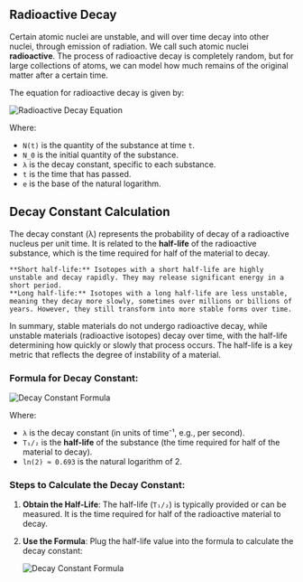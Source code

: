 ## Radioactive Decay 

Certain atomic nuclei are unstable, and will over time decay into other nuclei, through emission of radiation. We call such atomic nuclei **radioactive**. The process of radioactive decay is completely random, but for large collections of atoms, we can model how much remains of the original matter after a certain time.


The equation for radioactive decay is given by:

![Radioactive Decay Equation](https://latex.codecogs.com/png.latex?N(t)%20=%20N_0e^{-\lambda%20t})

Where:

- `N(t)` is the quantity of the substance at time `t`.
- `N_0` is the initial quantity of the substance.
- `λ` is the decay constant, specific to each substance.
- `t` is the time that has passed.
- `e` is the base of the natural logarithm.


## Decay Constant Calculation

The decay constant (λ) represents the probability of decay of a radioactive nucleus per unit time. It is related to the **half-life** of the radioactive substance, which is the time required for half of the material to decay.

    **Short half-life:** Isotopes with a short half-life are highly unstable and decay rapidly. They may release significant energy in a short period.
    **Long half-life:** Isotopes with a long half-life are less unstable, meaning they decay more slowly, sometimes over millions or billions of years. However, they still transform into more stable forms over time.

In summary, stable materials do not undergo radioactive decay, while unstable materials (radioactive isotopes) decay over time, with the half-life determining how quickly or slowly that process occurs. The half-life is a key metric that reflects the degree of instability of a material.

### Formula for Decay Constant:

![Decay Constant Formula](https://latex.codecogs.com/png.latex?\lambda%20=%20\frac{\ln(2)}{T_{1/2}})

Where:
- `λ` is the decay constant (in units of time⁻¹, e.g., per second).
- `T₁/₂` is the **half-life** of the substance (the time required for half of the material to decay).
- `ln(2) ≈ 0.693` is the natural logarithm of 2.

### Steps to Calculate the Decay Constant:

1. **Obtain the Half-Life**: The half-life (`T₁/₂`) is typically provided or can be measured. It is the time required for half of the radioactive material to decay.

2. **Use the Formula**: Plug the half-life value into the formula to calculate the decay constant:
   
   ![Decay Constant Formula](https://latex.codecogs.com/png.latex?\lambda%20=%200.693%20/%20T_{1/2})



